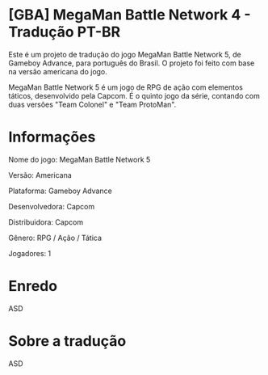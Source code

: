# [GBA] MegaMan Battle Network 4 - Tradução PT-BR

Este é um projeto de tradução do jogo MegaMan Battle Network 5, de Gameboy Advance, para português do Brasil. O projeto foi feito com base na versão americana do jogo.

MegaMan Battle Network 5 é um jogo de RPG de ação com elementos táticos, desenvolvido pela Capcom. É o quinto jogo da série, contando com duas versões "Team Colonel" e "Team ProtoMan".

# Informações

Nome do jogo: MegaMan Battle Network 5

Versão: Americana

Plataforma: Gameboy Advance

Desenvolvedora: Capcom

Distribuidora: Capcom

Gênero: RPG / Ação / Tática

Jogadores: 1

# Enredo

ASD

# Sobre a tradução

ASD